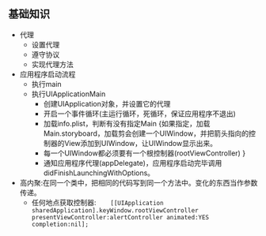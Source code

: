 ##  基础知识
- 代理
    - 设置代理
    - 遵守协议
    - 实现代理方法
- 应用程序启动流程
    - 执行main
    - 执行UIApplicationMain
        - 创建UIApplication对象，并设置它的代理
        - 开启一个事件循环(主运行循环，死循环，保证应用程序不退出)
        - 加载info.plist，判断有没有指定Main
        {如果指定，加载Main.storyboard，加载剪会创建一个UIWindow，并把箭头指向的控制器的View添加到UIWindow，让UIWindow显示出来。
        - 每一个UIWindow都必须要有一个根控制器(rootViewController)
        }
        - 通知应用程序代理(appDelegate)，应用程序启动完毕调用didFinishLaunchingWithOptions。
- 高内聚:在同一个类中，把相同的代码写到同一个方法中。变化的东西当作参数传递。
    - 任何地点获取控制器:`    [[UIApplication sharedApplication].keyWindow.rootViewController presentViewController:alertController animated:YES completion:nil];`